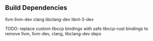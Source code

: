Build Dependencies
------------------

llvm llvm-dev clang libclang-dev libnl-3-dev

TODO: replace custom libccp bindings with safe libccp-rust bindings to remove llvm, llvm-dev, clang, libclang-dev deps
